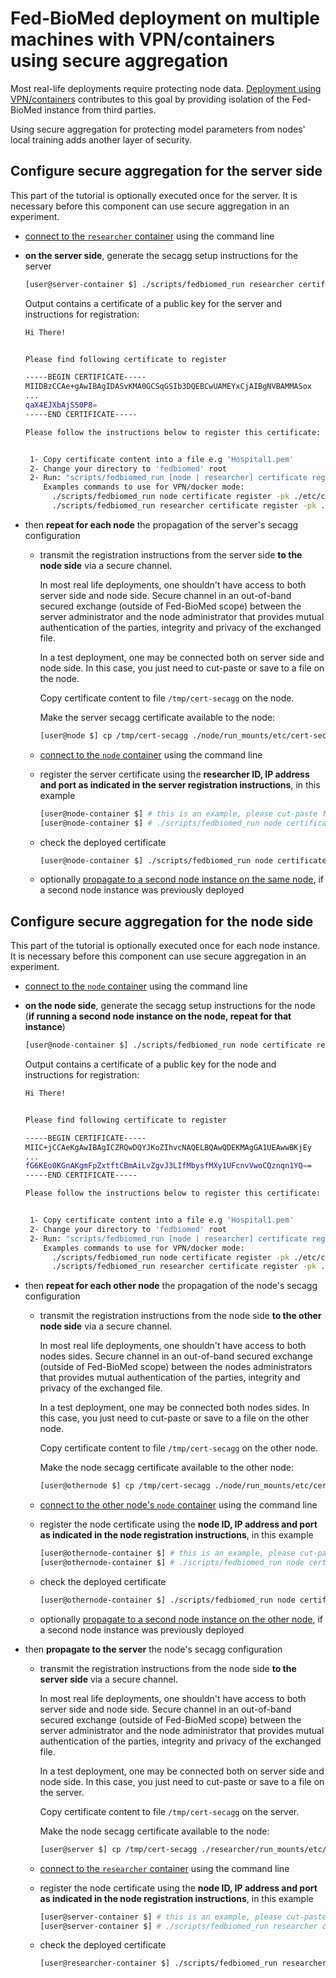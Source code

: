 # Fed-BioMed deployment on multiple machines with VPN/containers using secure aggregation

Most real-life deployments require protecting node data. [Deployment using VPN/containers](./deployment-vpn.md) contributes to this goal by providing isolation of the Fed-BioMed instance from third parties.

Using secure aggregation for protecting model parameters from nodes' local training adds another layer of security.

## Configure secure aggregation for the server side

This part of the tutorial is optionally executed once for the server.
It is necessary before this component can use secure aggregation in an experiment.

* [connect to the `researcher` container](./deployment-vpn.md#use-the-server) using the command line

* **on the server side**, generate the secagg setup instructions for the server

    ```bash
    [user@server-container $] ./scripts/fedbiomed_run researcher certificate registration-instructions
    ```

    Output contains a certificate of a public key for the server and instructions for registration:

    ```bash
    Hi There! 


    Please find following certificate to register 

    -----BEGIN CERTIFICATE-----
    MIIDBzCCAe+gAwIBAgIDASvKMA0GCSqGSIb3DQEBCwUAMEYxCjAIBgNVBAMMASox
    ...
    qaX4EJXbAjS50P8=
    -----END CERTIFICATE-----

    Please follow the instructions below to register this certificate:


     1- Copy certificate content into a file e.g 'Hospital1.pem'
     2- Change your directory to 'fedbiomed' root
     2- Run: "scripts/fedbiomed_run [node | researcher] certificate register -pk [PATH WHERE CERTIFICATE IS SAVED] -pi researcher_2bd34852-830b-48f0-9f58-613f3e643d42  --ip 10.222.0.2 --port 14000"
        Examples commands to use for VPN/docker mode:
          ./scripts/fedbiomed_run node certificate register -pk ./etc/cert-secagg -pi researcher_2bd34852-830b-48f0-9f58-613f3e643d42 --ip 10.222.0.2 --port 14000
          ./scripts/fedbiomed_run researcher certificate register -pk ./etc/cert-secagg -pi researcher_2bd34852-830b-48f0-9f58-613f3e643d42 --ip 10.222.0.2 --port 14000
    ```

* then **repeat for each node** the propagation of the server's secagg configuration

    * transmit the registration instructions from the server side **to the node side** via a secure channel.

        In most real life deployments, one shouldn't have access to both server side and node side. Secure channel in an out-of-band secured exchange (outside of Fed-BioMed scope) between the server administrator and the node administrator that provides mutual authentication of the parties, integrity and privacy of the exchanged file.

        In a test deployment, one may be connected both on server side and node side. In this case, you just need to cut-paste or save to a file on the node.

        Copy certificate content to file `/tmp/cert-secagg` on the node.

        Make the server secagg certificate available to the node:

        ```bash
        [user@node $] cp /tmp/cert-secagg ./node/run_mounts/etc/cert-secagg
        ```

    * [connect to the `node` container](./deployment-vpn.md#use-the-node) using the command line

    * register the server certificate using the **researcher ID, IP address and port as indicated in the server registration instructions**, in this example

        ```bash
        [user@node-container $] # this is an example, please cut-paste from your registration instructions
        [user@node-container $] # ./scripts/fedbiomed_run node certificate register -pk ./etc/cert-secagg -pi researcher_2bd34852-830b-48f0-9f58-613f3e643d42  --ip 10.222.0.2 --port 14000
        ```

    * check the deployed certificate

        ```bash
        [user@node-container $] ./scripts/fedbiomed_run node certificate list
        ```

    * optionally [propagate to a second node instance on the same node](./deployment-vpn-node2.md#configure-secure-aggregation-for-the-server-side-for-a-second-node-instance), if a second node instance was previously deployed


## Configure secure aggregation for the node side

This part of the tutorial is optionally executed once for each node instance.
It is necessary before this component can use secure aggregation in an experiment.

* [connect to the `node` container](./deployment-vpn.md#use-the-node) using the command line

* **on the node side**, generate the secagg setup instructions for the node (**if running a second node instance on the node, repeat for that instance**)

    ```bash
    [user@node-container $] ./scripts/fedbiomed_run node certificate registration-instructions
    ```

    Output contains a certificate of a public key for the node and instructions for registration:

    ```bash
    Hi There!


    Please find following certificate to register

    -----BEGIN CERTIFICATE-----
    MIIC+jCCAeKgAwIBAgICZRQwDQYJKoZIhvcNAQELBQAwQDEKMAgGA1UEAwwBKjEy
    ...
    fG6KEo0KGnAKgmFpZxtftCBmAiLvZgvJ3LIfMbysfMXy1UFcnvVwoCQznqn1YQ==
    -----END CERTIFICATE-----

    Please follow the instructions below to register this certificate:


     1- Copy certificate content into a file e.g 'Hospital1.pem'
     2- Change your directory to 'fedbiomed' root
     2- Run: "scripts/fedbiomed_run [node | researcher] certificate register -pk [PATH WHERE CERTIFICATE IS SAVED] -pi node_964bdca9-809d-49b8-a9c4-8ba3d108c1ae  --ip 10.221.0.2 --port 14001"
        Examples commands to use for VPN/docker mode:
          ./scripts/fedbiomed_run node certificate register -pk ./etc/cert-secagg -pi node_964bdca9-809d-49b8-a9c4-8ba3d108c1ae --ip 10.221.0.2 --port 14001
          ./scripts/fedbiomed_run researcher certificate register -pk ./etc/cert-secagg -pi node_964bdca9-809d-49b8-a9c4-8ba3d108c1ae --ip 10.221.0.2 --port 14001
    ```

* then **repeat for each other node** the propagation of the node's secagg configuration

    * transmit the registration instructions from the node side **to the other node side** via a secure channel.

        In most real life deployments, one shouldn't have access to both nodes sides. Secure channel in an out-of-band secured exchange (outside of Fed-BioMed scope) between the nodes administrators that provides mutual authentication of the parties, integrity and privacy of the exchanged file.

        In a test deployment, one may be connected both nodes sides. In this case, you just need to cut-paste or save to a file on the other node.

        Copy certificate content to file `/tmp/cert-secagg` on the other node.

        Make the node secagg certificate available to the other node:

        ```bash
        [user@othernode $] cp /tmp/cert-secagg ./node/run_mounts/etc/cert-secagg
        ```

    * [connect to the other node's `node` container](./deployment-vpn.md#use-the-node) using the command line

    * register the node certificate using the **node ID, IP address and port as indicated in the node registration instructions**, in this example

        ```bash
        [user@othernode-container $] # this is an example, please cut-paste from your registration instructions
        [user@othernode-container $] # ./scripts/fedbiomed_run node certificate register -pk ./etc/cert-secagg -pi node_964bdca9-809d-49b8-a9c4-8ba3d108c1ae  --ip 10.221.0.2 --port 14001
        ```

    * check the deployed certificate

        ```bash
        [user@othernode-container $] ./scripts/fedbiomed_run node certificate list
        ```

    * optionally [propagate to a second node instance on the other node](./deployment-vpn-node2.md#configure-secure-aggregation-for-the-node-side-for-a-second-node-instance), if a second node instance was previously deployed

* then **propagate to the server** the node's secagg configuration

    * transmit the registration instructions from the node side **to the server side** via a secure channel.

        In most real life deployments, one shouldn't have access to both server side and node side. Secure channel in an out-of-band secured exchange (outside of Fed-BioMed scope) between the server administrator and the node administrator that provides mutual authentication of the parties, integrity and privacy of the exchanged file.

        In a test deployment, one may be connected both on server side and node side. In this case, you just need to cut-paste or save to a file on the server.

        Copy certificate content to file `/tmp/cert-secagg` on the server.

        Make the node secagg certificate available to the node:

        ```bash
        [user@server $] cp /tmp/cert-secagg ./researcher/run_mounts/etc/cert-secagg
        ```

    * [connect to the `researcher` container](./deployment-vpn.md#use-the-server) using the command line

    * register the node certificate using the **node ID, IP address and port as indicated in the node registration instructions**, in this example

        ```bash
        [user@server-container $] # this is an example, please cut-paste from your registration instructions
        [user@server-container $] # ./scripts/fedbiomed_run researcher certificate register -pk ./etc/cert-secagg -pi node_964bdca9-809d-49b8-a9c4-8ba3d108c1ae  --ip 10.221.0.2 --port 14001
        ```

    * check the deployed certificate

        ```bash
        [user@researcher-container $] ./scripts/fedbiomed_run researcher certificate list
        ```

